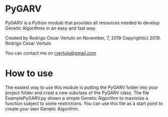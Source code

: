 # PyGARV
PyGARV is a Python module that provides all resources needed to develop Genetic Algorithms in an easy and fast way.

Created by Rodrigo Cesar Vertulo on November, 7, 2019
Copyright(c) 2019. Rodrigo Cesar Vertulo

You can contact me on rvertulo@gmail.com

# How to use
The easiest way to use this module is putting the PyGARV folder into your project folder and creat a new subclass of the PyGARV class. The file ExamplePyGARV.py shown a simple Genetic Algorithm to maximize a function subject to some restrictions. You can use this file as a start point to create your own Genetic Algorithm.

